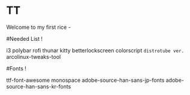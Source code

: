 # TT
Welcome to my first rice *-*


#Needed List !

i3
polybar
rofi
thunar
kitty
betterlockscreen
colorscript `distrotube ver.`
arcolinux-tweaks-tool

#Fonts !

ttf-font-awesome
monospace
adobe-source-han-sans-jp-fonts 
adobe-source-han-sans-kr-fonts
